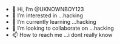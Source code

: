 - 👋 Hi, I’m @UKNOWNBOY123
- 👀 I’m interested in ...hacking
- 🌱 I’m currently learning ...hacking
- 💞️ I’m looking to collaborate on ...hacking
- 📫 How to reach me ...i dont really know
<!---idk
UKNOWNBOY123/UKNOWNBOY123 is a ✨ special ✨ repository because its `README.md` (this file) appears on your GitHub profile.
You can click the Preview link to take a look at your changes.
--->
